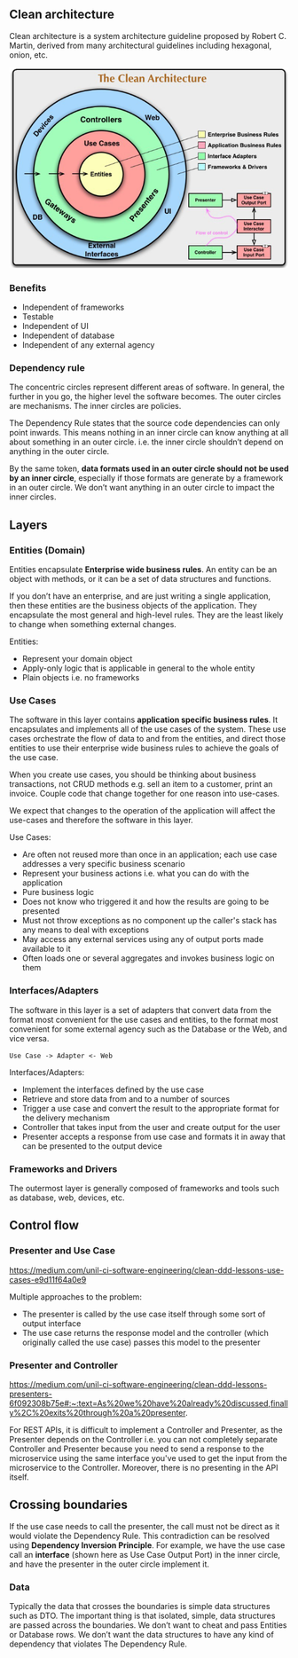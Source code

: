 ## Clean architecture

Clean architecture is a system architecture guideline proposed by Robert C. Martin, derived from many architectural guidelines including hexagonal, onion, etc.

<img src="../assets/clean-architecture.png">

### Benefits

- Independent of frameworks
- Testable
- Independent of UI
- Independent of database
- Independent of any external agency

### Dependency rule

The concentric circles represent different areas of software. In general, the further in you go, the higher level the software becomes. The outer circles are mechanisms. The inner circles are policies.

The Dependency Rule states that the source code dependencies can only point inwards. This means nothing in an inner circle can know anything at all about something in an outer circle. i.e. the inner circle shouldn’t depend on anything in the outer circle.

By the same token, **data formats used in an outer circle should not be used by an inner circle**, especially if those formats are generate by a framework in an outer circle. We don’t want anything in an outer circle to impact the inner circles.

## Layers

### Entities (Domain)

Entities encapsulate **Enterprise wide business rules**. An entity can be an object with methods, or it can be a set of data structures and functions.

If you don’t have an enterprise, and are just writing a single application, then these entities are the business objects of the application. They encapsulate the most general and high-level rules. They are the least likely to change when something external changes.

Entities:

- Represent your domain object
- Apply-only logic that is applicable in general to the whole entity
- Plain objects i.e. no frameworks

### Use Cases

The software in this layer contains **application specific business rules**. It encapsulates and implements all of the use cases of the system. These use cases orchestrate the flow of data to and from the entities, and direct those entities to use their enterprise wide business rules to achieve the goals of the use case.

When you create use cases, you should be thinking about business transactions, not CRUD methods e.g. sell an item to a customer, print an invoice. Couple code that change together for one reason into use-cases.

We expect that changes to the operation of the application will affect the use-cases and therefore the software in this layer.

Use Cases:

- Are often not reused more than once in an application; each use case addresses a very specific business scenario
- Represent your business actions i.e. what you can do with the application
- Pure business logic
- Does not know who triggered it and how the results are going to be presented
- Must not throw exceptions as no component up the caller's stack has any means to deal with exceptions
- May access any external services using any of output ports made available to it
- Often loads one or several aggregates and invokes business logic on them

### Interfaces/Adapters

The software in this layer is a set of adapters that convert data from the format most convenient for the use cases and entities, to the format most convenient for some external agency such as the Database or the Web, and vice versa.

```
Use Case -> Adapter <- Web
```

Interfaces/Adapters:

- Implement the interfaces defined by the use case
- Retrieve and store data from and to a number of sources
- Trigger a use case and convert the result to the appropriate format for the delivery mechanism
- Controller that takes input from the user and create output for the user
- Presenter accepts a response from use case and formats it in away that can be presented to the output device

### Frameworks and Drivers

The outermost layer is generally composed of frameworks and tools such as database, web, devices, etc.

## Control flow

### Presenter and Use Case

https://medium.com/unil-ci-software-engineering/clean-ddd-lessons-use-cases-e9d11f64a0e9

Multiple approaches to the problem:

- The presenter is called by the use case itself through some sort of output interface
- The use case returns the response model and the controller (which originally called the use case) passes this model to the presenter

### Presenter and Controller

https://medium.com/unil-ci-software-engineering/clean-ddd-lessons-presenters-6f092308b75e#:~:text=As%20we%20have%20already%20discussed,finally%2C%20exits%20through%20a%20presenter.

For REST APIs, it is difficult to implement a Controller and Presenter, as the Presenter depends on the Controller i.e. you can not completely separate Controller and Presenter because you need to send a response to the microservice using the same interface you've used to get the input from the microservice to the Controller. Moreover, there is no presenting in the API itself.

## Crossing boundaries

If the use case needs to call the presenter, the call must not be direct as it would violate the Dependency Rule. This contradiction can be resolved using **Dependency Inversion Principle**. For example, we have the use case call an **interface** (shown here as Use Case Output Port) in the inner circle, and have the presenter in the outer circle implement it.

### Data

Typically the data that crosses the boundaries is simple data structures such as DTO. The important thing is that isolated, simple, data structures are passed across the boundaries. We don’t want to cheat and pass Entities or Database rows. We don’t want the data structures to have any kind of dependency that violates The Dependency Rule.
